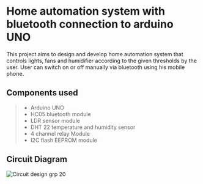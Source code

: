 # Home automation system with bluetooth connection to arduino UNO

This project aims to design and develop home automation system that controls lights, fans and humidifier according to the given thresholds by the user.
User can switch on or off manually via bluetooth using his mobile phone.

## Components used
> - Arduino UNO
> - HC05 bluetooth module
> - LDR sensor module
> - DHT 22 temperature and humidity sensor
> - 4 channel relay Module
> - I2C flash EEPROM module

## Circuit Diagram

![Circuit design grp 20](https://github.com/user-attachments/assets/e37ca4d3-6bba-4bce-bb5b-a1752811b976)
